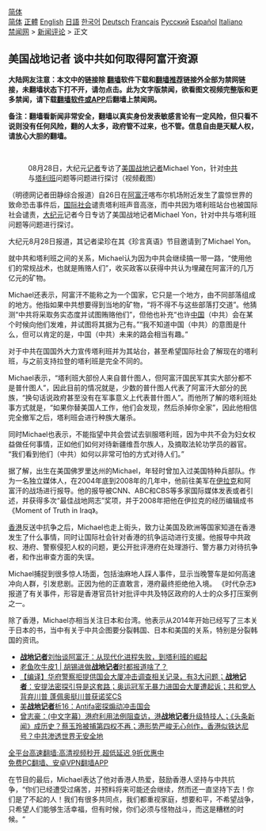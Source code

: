  <!-- 面包屑导航 --> <div class="breadcrumb"><!-- GTranslate: https://gtranslate.io/ -->  <div class="switcher notranslate">  <div class="selected">  <a href="#" onclick="return false;"> 简体</a>  </div>  <div class="option">  <a href="https://www.bannedbook.org" onclick="doGTranslate('zh-CN|zh-CN');jQuery('div.switcher div.selected a').html(jQuery(this).html());return false;" title="简体中文" class="nturl selected"> 简体</a>  <a href="https://www.bannedbook.org/zh-tw/" onclick="doGTranslate('zh-CN|zh-TW');jQuery('div.switcher div.selected a').html(jQuery(this).html());return false;" title="繁體中文" class="nturl"> 正體</a>  <a href="https://www.bannedbook.org/en/" onclick="doGTranslate('zh-CN|en');jQuery('div.switcher div.selected a').html(jQuery(this).html());return false;" title="English" class="nturl"> English</a>  <a href="https://www.bannedbook.org/ja/" onclick="doGTranslate('zh-CN|ja');jQuery('div.switcher div.selected a').html(jQuery(this).html());return false;" title="日本語" class="nturl"> 日語</a>  <a href="https://www.bannedbook.org/ko/" onclick="doGTranslate('zh-CN|ko');jQuery('div.switcher div.selected a').html(jQuery(this).html());return false;" title="한국어" class="nturl"> 한국어</a>  <a href="https://www.bannedbook.org/de/" onclick="doGTranslate('zh-CN|de');jQuery('div.switcher div.selected a').html(jQuery(this).html());return false;" title="Deutsch" class="nturl"> Deutsch</a>  <a href="https://www.bannedbook.org/fr/" onclick="doGTranslate('zh-CN|fr');jQuery('div.switcher div.selected a').html(jQuery(this).html());return false;" title="Français" class="nturl"> Français</a>  <a href="https://www.bannedbook.org/ru/" onclick="doGTranslate('zh-CN|ru');jQuery('div.switcher div.selected a').html(jQuery(this).html());return false;" title="Русский" class="nturl"> Русский</a>  <a href="https://www.bannedbook.org/es/" onclick="doGTranslate('zh-CN|es');jQuery('div.switcher div.selected a').html(jQuery(this).html());return false;" title="Español" class="nturl"> Español</a>  <a href="https://www.bannedbook.org/it/" onclick="doGTranslate('zh-CN|it');jQuery('div.switcher div.selected a').html(jQuery(this).html());return false;" title="Italiano" class="nturl"> Italiano</a>  </div>  </div>      <div class='breadcrumb-sub'><!-- Breadcrumb NavXT 6.3.0 --> <a href="https://www.bannedbook.org/" class="home">禁闻网</a> &gt; <a href="https://www.bannedbook.org/bnews/comments/" class="category">新闻评论</a> &gt; 正文</div></div><h2>美国战地记者 谈中共如何取得阿富汗资源</h2> <p class="notice"><b>大陆网友注意：本文中的链接除 <a href="https://github.com/bannedbook/fanqiang" >翻墙</a>软件下载和<a href="https://github.com/killgcd/justmysocks/blob/master/README.md">翻墙推荐</a>链接外全部为禁网链接，未翻墙状态下打不开，请勿点击。此为文字版禁闻，欲看图文视频完整版和更多禁闻，请下载<a href="https://github.com/bannedbook/fanqiang">翻墙软件或APP</a>后翻墙上禁闻网。</p><p>备注：翻墙看新闻非常安全，翻墙以真实身份发表敏感言论有一定风险，但只看不说则没有任何风险，翻的人太多，政府管不过来，也不管。信息自由是天赋人权，请放心大胆的翻墙。</b></p>  <div class="entry"> <br /> <figure><a href="https://i1.wp.com/upload-images-bucket-v64rleca837do.s3.eu-west-1.amazonaws.com/wp-content/uploads/2021/08/28173427/Screen-Shot-2021-08-28-at-13.33.08.png?fit=1280%2C652&#038;ssl=1" data-caption="08月28日，大纪元记者专访了美国战地记者Michael Yon，针对中共与塔利班问题等问题进行探讨（视频截图）"></a><figcaption class="wp-caption-text">08月28日，大纪元<a href="https://www.bannedbook.org/bnews/tag/%E8%AE%B0%E8%80%85/" class="st_tag internal_tag" rel="tag" title="标签 记者 下的日志">记者</a>专访了<a href="https://www.bannedbook.org/bnews/tag/%e7%be%8e%e5%9b%bd/" class="st_tag internal_tag" rel="tag" title="标签 美国 下的日志">美国</a><a href="https://www.bannedbook.org/bnews/tag/%E6%88%98%E5%9C%B0%E8%AE%B0%E8%80%85/" class="st_tag internal_tag" rel="tag" title="标签 战地记者 下的日志">战地记者</a>Michael Yon，针对<a href="https://www.bannedbook.org/bnews/tag/%e4%b8%ad%e5%85%b1/" class="st_tag internal_tag" rel="tag" title="标签 中共 下的日志">中共</a>与<a href="https://www.bannedbook.org/bnews/tag/%e5%a1%94%e5%88%a9%e7%8f%ad/" class="st_tag internal_tag" rel="tag" title="标签 塔利班 下的日志">塔利班</a>问题等问题进行探讨（视频截图）</figcaption></figure> <p>（明德网记者田静综合报道）自26日在<a href="https://www.bannedbook.org/bnews/tag/%e9%98%bf%e5%af%8c%e6%b1%97/" class="st_tag internal_tag" rel="tag" title="标签 阿富汗 下的日志">阿富汗</a>喀布尔机场附近发生了震惊世界的致命恐击事件后，<a href="https://www.bannedbook.org/bnews/tag/%E5%9B%BD%E9%99%85%E7%A4%BE%E4%BC%9A/" class="st_tag internal_tag" rel="tag" title="标签 国际社会 下的日志">国际社会</a>谴责塔利班声音高涨，而中共因为塔利班站台也被国际社会谴责，<span class='wp_keywordlink_affiliate'><a href="http://www.epochtimes.com/" title="大纪元" target="_blank">大纪元</a></span>记者今日专访了美国战地记者Michael Yon，针对中共与塔利班问题等问题进行探讨。</p> <p>大纪元8月28日报道，其记者梁珍在其《珍言真语》节目邀请到了Michael Yon。</p> <p>就中共和塔利班之间的关系，Michael认为因为中共会继续搞一带一路，“使用他们的常规战术，也就是贿赂人们”，收买政客以获得中共认为埋藏在阿富汗的几万亿元的矿物。</p>  <p>Michael还表示，阿富汗不能称之为一个国家，它只是一个地方，由不同部落组成的地方。他指如果中共想要得到当地的矿物，“将不得不与这些部落打交道”。他猜测“中共将采取务实态度并试图贿赂他们”，但他也补充“也许<span class='wp_keywordlink_affiliate'><a href="https://www.bannedbook.org/" title="中国" target="_blank">中国</a></span>（中共）会在某个时候向他们发难，并试图将其据为己有。”“我不知道中国（中共）的意图是什么，但可以肯定的是，中国（中共）未来的路会相当有趣。”</p> <p>对于中共在国国外大力宣传塔利班并为其站台，甚至希望国际社会了解现在的塔利班，与之前支持拉登的塔利班是完全不同的。</p> <p>Michael表示，“塔利班大部份人来自普什图人，但阿富汗国民军其实大部分都不是普什图人”，因此目前的情况就是，少数的普什图人代表了阿富汗大部分的民族，“换句话说政府甚至没有在军事意义上代表普什图人”。而他所了解的塔利班处事方式就是，“如果你替美国人工作，他们会发现，然后杀掉你全家”，因此他相信完全撤军之后，塔利班会进行种族大屠杀。</p>  <p>同时Michael也表示，不能指望中共会尝试去驯服塔利班，因为中共不会为妇女权益做任何事情，正如他们如何对待新疆维吾尔族人，及摘取法轮功学员的器官。 “我们看到他们（中共）如何以非常可怕的方式对待人们。”</p> <p>据了解，出生在美国佛罗里达州的Michael，年轻时曾加入过美国特种兵部队。作为一名独立媒体人，在2004年底到2008年的几年中，他前往美军在<a href="https://www.bannedbook.org/bnews/tag/%e4%bc%8a%e6%8b%89%e5%85%8b/" class="st_tag internal_tag" rel="tag" title="标签 伊拉克 下的日志">伊拉克</a>和阿富汗的战场进行报导。他的报导被CNN、ABC和CBS等多家国际媒体发表或者引述，并获得多次“最佳战地网志”奖项，并于2008年把他在伊拉克的经历编辑成书《Moment of Truth in Iraq》。</p> <p><a href="https://www.bannedbook.org/bnews/tag/%e9%a6%99%e6%b8%af/" class="st_tag internal_tag" rel="tag" title="标签 香港 下的日志">香港</a>反送中抗争之后，Michael也走上街头，致力让美国及欧洲等国家知道在香港发生了什么事情，同时让国际社会针对香港的抗争运动进行支援。他报导中共政权、港府、警察侵犯人权的问题，更公开批评港府在处理游行、警方暴力对待抗争者，和作出审查方面的失误。</p>  <p>Michael捕捉到很多惊人场面，包括油麻地人踩人事件，显示当晚警车是如何高速冲向人群，引发悲剧。正因为他的正直敢言，港府最终拒绝他入境。 《时代杂志》报道了有关事件，形容是香港官员针对批评中共及特区政府的人士的众多打压案例之一。</p> <p>除了香港，Michael亦相当关注日本和台湾。他表示从2014年开始已经写了三本关于日本的书，当中有关于中共企图要分裂韩国、日本和美国的关系，特别是分裂韩国的资讯。</p> <ul class='op-related-articles' title='相关阅读'> <li><a href='https://www.bannedbook.org/bnews/baitai/20210817/1607684.html' target='_blank'><b>战地记者</b>刘怡谈阿富汗：从现代化进程失败，到塔利班的崛起</a></li> <li><a href='https://www.bannedbook.org/bnews/baitai/20210226/1494502.html' target='_blank'>老鱼吹牛皮1 &#124; 胡锡进做<b>战地记者</b>时都报道啥了？</a></li> <li><a href='https://www.bannedbook.org/bnews/bannedvideo/20210115/1467763.html' target='_blank'>【编译】华府警察拒提供国会大厦冲击调查相关记录，有3大问题；<b>战地记者</b>：安提法密探引导是这套路；奥运冠军无暴力进国会大厦遭起诉；共和党人背弃川普 蓬佩奥挺川普获诺奖CS</a></li> <li><a href='https://www.bannedbook.org/bnews/taiwannews/20210115/1467727.html' target='_blank'>美<b>战地记者</b>析16：Antifa密探煽动冲击国会</a></li> <li><a href='https://www.bannedbook.org/bnews/bannedvideo/20201106/1426937.html' target='_blank'>曾志豪：(中文字幕）港府利用法例阻查访，港<b>战地记者</b>升级特技人；《头条新闻》成历史？蔡玉玲被捕第四权不再；港形势严峻无心创作，香港似铁达尼号？中共渗透世界无安全地</a></li> </ul> <p class="texttj"> <a href="https://github.com/bannedbook/fanqiang/wiki/V2ray%E6%9C%BA%E5%9C%BA" target="_blank">全平台高速翻墙:高清视频秒开,超低延迟,9折优惠中</a><br/> <a href="https://github.com/bannedbook/fanqiang/wiki/%E7%A6%81%E9%97%BB%E7%BD%91%E5%AE%89%E5%8D%93%E7%BF%BB%E5%A2%99%E6%96%B0%E9%97%BBAPP" target="_blank">免费PC翻墙、安卓VPN翻墙APP</a></p> <p>在节目的最后，Michael表达了他对香港人热爱，鼓励香港人坚持与中共抗争，“你们已经遭受过痛苦，并预料将来可能还会继续，然而还一直坚持下去！你们是了不起的人！我们有很多共同点，我们都重视家庭，想要和平，不希望战争，只希望人们能够生活幸福，但有时候，你们必须与怪物战斗，而这是糟糕的时候。“</p><a name='sharetosocial'></a>  <div style="margin-bottom:5px;padding-bottom:5px;clear:both"> <div id="archive-pix-1" class="banner-ads"> <!-- AuctionX Display platform tag START --> <div id="26318x728x90x621x_ADSLOT2" clicktrack="%%CLICK_URL_ESC%%"></div> <!-- AuctionX Display platform tag END --> </div> <div id="archive-pix-2" class="banner-ads"> <!-- AuctionX Display platform tag START --> <div id="26315x300x250x621x_ADSLOT2" clicktrack="%%CLICK_URL_ESC%%"></div> <!-- AuctionX Display platform tag END --> </div> </div>  <div id="archive-pix-1" class="banner-ads"> <!-- AuctionX Display platform tag START --> <div id="26318x728x90x621x_ADSLOT3" clicktrack="%%CLICK_URL_ESC%%"></div> <!-- AuctionX Display platform tag END --> </div> </div><!--END ENTRY--> 